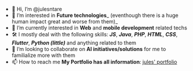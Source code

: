 - 👋 Hi, I’m @julesntare
- 👀 I’m interested in **Future technologies**_ (eventhough there is a huge human impact great and worse from them)_
- 🌱 I’m currently interested in **Web** and **mobile development** related techs
- 🛠  I mostly deal with the following skills: **_JS_**, **_Java_**, **_PHP_**, **_HTML_**, **_CSS_**, **_Flutter_**, **_Python (little)_** and anything related to them
- 💞️ I’m looking to collaborate on **AI initiatives/solutions** for me to familialize more with them
- 📫 How to reach me **My Portfolio has all information**: [jules' portfolio](https://julesntare.netlify.app/)

<!---
julesntare/julesntare is a ✨ special ✨ repository because its `README.md` (this file) appears on your GitHub profile.
You can click the Preview link to take a look at your changes.
--->
